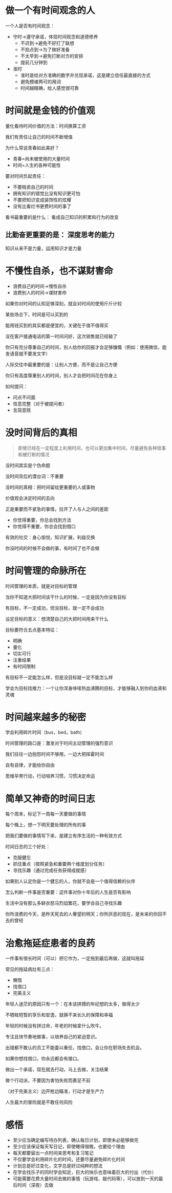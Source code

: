 # 做一个有时间观念的人

一个人是否有时间观念：

* 守时→遵守承诺，体现时间观念和道德修养
  * 不迟到→避免不好打了联想
  * 不掐点到→为了做好准备
  * 不太早到→避免打断对方的安排
  * 提前几分钟到
* 准时
  * 准时是给对方准确的数字并兑现承诺，这是建立信任最直接的方式
  * 避免模棱两可的用词
  * 时间越精确，给人感觉很可靠

# 时间就是金钱的价值观

量化看待时间价值的方法：时间换算工资

我们有责任让自己的时间不断增值

为什么常说青春如此美好？

* 青春=尚未被使用的大量时间
* 时间=人生的各种可能性

要对时间负起责任：

* 不要贱卖自己的时间
* 拥有知识的错觉比没有知识更可怕
* 不要把知识变成装饰性的炫耀
* 没有比看烂书更费时间的事了

看书最重要的是什么：
看成自己知识的积累和行为的改变

比勤奋更重要的是：
深度思考的能力
--
知识从来不是力量，运用知识才是力量

# 不慢性自杀，也不谋财害命

* 浪费自己的时间→慢性自杀
* 浪费别人的时间→谋财害命

如果你对时间的认知足够深刻，就会对时间的使用斤斤计较

某些场合下，时间是可以买到的

能用钱买到的其实都是便宜的，关键在于值不值得买

没在客户接通电话的第一时间问好，这次销售就已经输了

你只有充分尊重自己的时间，别人给你的回报才会足够慷慨（例如：使用微信，能发语音就不要发文字）

人际交往中最重要的是：让别人方便，而不是让自己方便

你只有高度尊重别人的时间，别人才会把时间花在你身上

如何提问：

* 问点不问面
* 信息完整（对于被提问者）
* 言简意赅

# 没时间背后的真相

> 即使已经在一定程度上利用时间，也可以更加集中时间，尽量避免各种琐事和被打断的情况

没时间其实是个伪命题

没时间背后的潜台词：不重要

没时间的真相：把时间留给更重要的人或事物

价值观会决定时间的去向

正是重要而不紧急的事情，拉开了人与人之间的差距

* 你觉得重要，你总会找到方法
* 你觉得不重要，你总会找到借口

有效的社交：身心愉悦，知识扩展，利益交换

你没时间的时候不会做的事，有时间了也不会做

# 时间管理的命脉所在

时间管理的本质，就是对目标的管理

当你不知道大把时间该干什么的时候，一定是因为你没有目标

有目标，不一定成功，但没目标，就一定不会成功

设定目标的意义：想清楚自己的大把时间用来干什么

目标要符合五点基本特征：
* 明确
* 量化
* 切实可行
* 注重结果
* 有时间限制

有目标不一定能怎么样，但是没目标就一定不能怎么样

学会为目标找推力：一个让你浑身哆嗦热血沸腾的目标，才能够融入到你的血液和灵魂

# 时间越来越多的秘密

学会利用碎片时间（bus，bed，bath）

时间管理的路口是：激发对于时间主动管理的强烈意识

我们往往一边抱怨时间不够用，一边大把挥霍时间

自有自律，才能给你自由

思维孕育行动，行动培养习惯，习惯决定命运

# 简单又神奇的时间日志

每个周末，标记下一周每一天要做的事情

每个晚上，想一下明天要处理的所有的事

把我们要做的事情写下来，是建立有序生活的一种有效方式

时间日志的三个好处：
* 克服健忘
* 抓住重点（按照紧急和重要两个维度划分任务）
* 寻找乐趣（通过完成任务获得成就感）

如果别人认定你是一个健忘的人，你就不会是一个值得信赖的伙伴

怎么判断一件事是否重要：这件事对你十年后的人生是否有影响

生活中没有那么多鲜衣怒马烈焰繁花，要学会自己寻找乐趣

你所浪费的今天，是昨天死去的人奢望的明天；你所厌恶的现在，是未来的你回不去的曾经

# 治愈拖延症患者的良药

一件事有很长时间（可以）把它作为，一定拖到最后再做，这就叫拖延

常见的拖延病灶有三点：
* 懒惰
* 找借口
* 完美主义

年轻人迷茫的原因只有一个：在本该拼搏的年纪想的太多，做得太少

不牺牲短暂的享乐和安逸，就换不来长久的保障和幸福

年轻的时候没有拼过命，年老的时候拿什么吹牛。

专注且快节奏地做事，以培养自己的紧迫意识。

出错都不敢认的员工不能委以重任，找借口，会让你在职场失去机会。

如果你想找借口，你永远都会有接口。

做出一个承诺，现在就去行动，马上去做，关注结果

做个行动派，不要因为害怕失败而裹足不前

（对于完美主义）边开枪边瞄准，行动才是生产力

人生最大的冒险就是不敢任何风险

# 感悟

* 至少应当确定编写待办列表，确认每日计划，即使未必能够做完
* 至少应该保证每天写日记，即使睡得很晚，也要给个理由
* 每天都要留出一点时间来思考和复习笔记
* 不仅要学会利用碎片化的时间，还要尽量避免碎片化时间
* 计划总是好过变化，文字总是好过纯粹的想法
* 在学会找乐子的同时学会知足，巨大的快乐也意味着巨大的付出（代价）
* 可能需要花费大量时间去做的事情（玩游戏、敲代码等），可以放到一天的最后时间（深夜）去做
